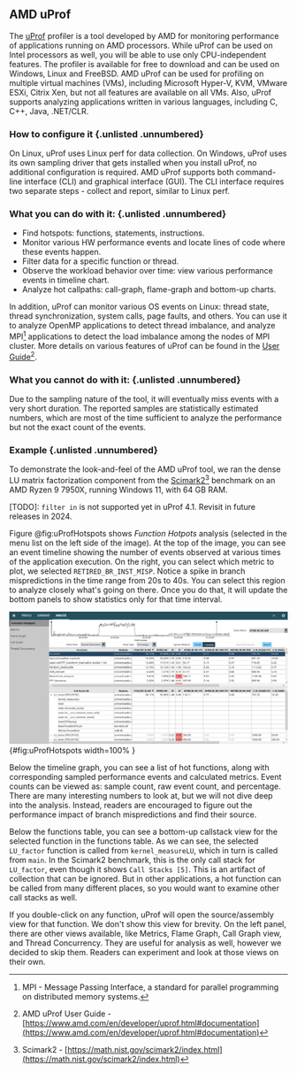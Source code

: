 ## AMD uProf

The [uProf](https://www.amd.com/en/developer/uprof.html) profiler is a tool developed by AMD for monitoring performance of applications running on AMD processors. While uProf can be used on Intel processors as well, you will be able to use only CPU-independent features. The profiler is available for free to download and can be used on Windows, Linux and FreeBSD. AMD uProf can be used for profiling on multiple virtual machines (VMs), including Microsoft Hyper-V, KVM, VMware ESXi, Citrix Xen, but not all features are available on all VMs. Also, uProf supports analyzing applications written in various languages, including C, C++, Java, .NET/CLR.

### How to configure it {.unlisted .unnumbered}

On Linux, uProf uses Linux perf for data collection. On Windows, uProf uses its own sampling driver that gets installed when you install uProf, no additional configuration is required. AMD uProf supports both command-line interface (CLI) and graphical interface (GUI). The CLI interface requires two separate steps - collect and report, similar to Linux perf.

### What you can do with it: {.unlisted .unnumbered}

- Find hotspots: functions, statements, instructions.
- Monitor various HW performance events and locate lines of code where these events happen.
- Filter data for a specific function or thread.
- Observe the workload behavior over time: view various performance events in timeline chart.
- Analyze hot callpaths: call-graph, flame-graph and bottom-up charts.

In addition, uProf can monitor various OS events on Linux: thread state, thread synchronization, system calls, page faults, and others. You can use it to analyze OpenMP applications to detect thread imbalance, and analyze MPI[^3] applications to detect the load imbalance among the nodes of MPI cluster. More details on various features of uProf can be found in the [User Guide](https://www.amd.com/en/developer/uprof.html#documentation)[^1].

### What you cannot do with it: {.unlisted .unnumbered}

Due to the sampling nature of the tool, it will eventually miss events with a very short duration. The reported samples are statistically estimated numbers, which are most of the time sufficient to analyze the performance but not the exact count of the events.

### Example {.unlisted .unnumbered}

To demonstrate the look-and-feel of the AMD uProf tool, we ran the dense LU matrix factorization component from the [Scimark2](https://math.nist.gov/scimark2/index.html)[^2] benchmark on an AMD Ryzen 9 7950X, running Windows 11, with 64 GB RAM.

[TODO]: `filter in` is not supported yet in uProf 4.1. Revisit in future releases in 2024.

Figure @fig:uProfHotspots shows *Function Hotpots* analysis (selected in the menu list on the left side of the image). At the top of the image, you can see an event timeline showing the number of events observed at various times of the application execution. On the right, you can select which metric to plot, we selected `RETIRED_BR_INST_MISP`. Notice a spike in branch mispredictions in the time range from 20s to 40s. You can select this region to analyze closely what's going on there. Once you do that, it will update the bottom panels to show statistics only for that time interval.

![uProf's Function Hotspots view.](../../img/perf-tools/uProf_Hopspot.png){#fig:uProfHotspots width=100% }

Below the timeline graph, you can see a list of hot functions, along with corresponding sampled performance events and calculated metrics. Event counts can be viewed as: sample count, raw event count, and percentage. There are many interesting numbers to look at, but we will not dive deep into the analysis. Instead, readers are encouraged to figure out the performance impact of branch mispredictions and find their source.

Below the functions table, you can see a bottom-up callstack view for the selected function in the functions table. As we can see, the selected `LU_factor` function is called from `kernel_measureLU`, which in turn is called from `main`. In the Scimark2 benchmark, this is the only call stack for `LU_factor`, even though it shows `Call Stacks [5]`. This is an artifact of collection that can be ignored. But in other applications, a hot function can be called from many different places, so you would want to examine other call stacks as well. 

If you double-click on any function, uProf will open the source/assembly view for that function. We don't show this view for brevity. On the left panel, there are other views available, like Metrics, Flame Graph, Call Graph view, and Thread Concurrency. They are useful for analysis as well, however we decided to skip them. Readers can experiment and look at those views on their own.

[^1]: AMD uProf User Guide - [https://www.amd.com/en/developer/uprof.html#documentation](https://www.amd.com/en/developer/uprof.html#documentation)
[^2]: Scimark2 - [https://math.nist.gov/scimark2/index.html](https://math.nist.gov/scimark2/index.html)
[^3]: MPI - Message Passing Interface, a standard for parallel programming on distributed memory systems.